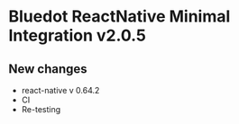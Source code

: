 # Bluedot ReactNative Minimal Integration v2.0.5

## New changes
* react-native v 0.64.2
* CI
* Re-testing